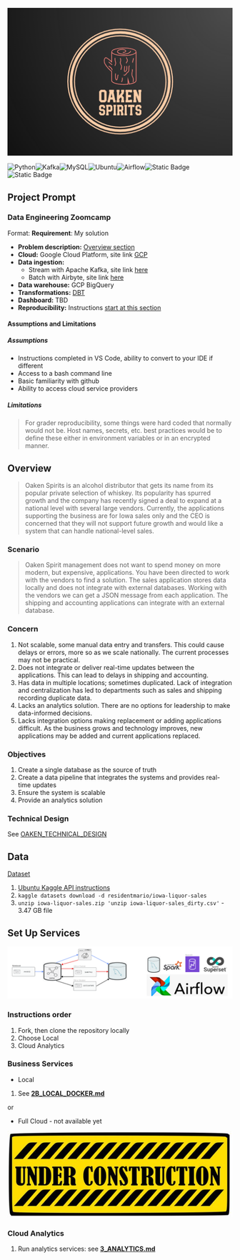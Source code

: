 ![Oaken Spirirts Logo](images/oaken-spirits-logo.png)

![Python](https://img.shields.io/badge/Python-darkblue)![Kafka](https://img.shields.io/badge/kafka-black)![MySQL](https://img.shields.io/badge/MySQL-lightblue)![Ubuntu](https://img.shields.io/badge/Ubuntu-green)![Airflow](https://img.shields.io/badge/Airflow-red)![Static Badge](https://img.shields.io/badge/AWS-yellow)![Static Badge](https://img.shields.io/badge/docker-purple)

## Project Prompt

### Data Engineering Zoomcamp

Format: **Requirement**: My solution

- **Problem description:** [Overview section](#overview)
- **Cloud:** Google Cloud Platform, site link [GCP](https://cloud.google.com/)
- **Data ingestion:**
  - Stream with Apache Kafka, site link [here](https://kafka.apache.org/)
  - Batch with Airbyte, site link [here](https://airbyte.com/)
- **Data warehouse:** GCP BigQuery
- **Transformations:** [DBT](https://www.getdbt.com/)
- **Dashboard:** TBD
- **Reproducibility:** Instructions [start at this section](#technical-design)

#### Assumptions and Limitations

##### **Assumptions**

- Instructions completed in VS Code, ability to convert to your IDE if different
- Access to a bash command line
- Basic familiarity with github
- Ability to access cloud service providers

##### **Limitations**

> For grader reproducibility, some things were hard coded that normally would not be. Host names, secrets, etc. best practices would be to define these either in environment variables or in an encrypted manner.

## Overview

> Oaken Spirits is an alcohol distributor that gets its name from its popular private selection of whiskey. Its popularity has spurred growth and the company has recently signed a deal to expand at a national level with several large vendors. Currently, the applications supporting the business are for Iowa sales only and the CEO is concerned that they will not support future growth and would like a system that can handle national-level sales.

### Scenario

> Oaken Spirit management does not want to spend money on more modern, but expensive, applications. You have been directed to work with the vendors to find a solution. The sales application stores data locally and does not integrate with external databases. Working with the vendors we can get a JSON message from each application. The shipping and accounting applications can integrate with an external database.

### Concern

1. Not scalable, some manual data entry and transfers. This could cause delays or errors, more so as we scale nationally. The current processes may not be practical.
1. Does not integrate or deliver real-time updates between the applications. This can lead to delays in shipping and accounting.
1. Has data in multiple locations; sometimes duplicated. Lack of integration and centralization has led to departments such as sales and shipping recording duplicate data.
1. Lacks an analytics solution. There are no options for leadership to make data-informed decisions.
1. Lacks integration options making replacement or adding applications difficult. As the business grows and technology improves, new applications may be added and current applications replaced.

### Objectives

1. Create a single database as the source of truth
1. Create a data pipeline that integrates the systems and provides real-time updates
1. Ensure the system is scalable
1. Provide an analytics solution

### Technical Design

See [OAKEN_TECHNICAL_DESIGN](OAKEN_TECHNICAL_DESIGN.md)

## Data

[Dataset](https://www.kaggle.com/datasets/residentmario/iowa-liquor-sales)

1. [Ubuntu Kaggle API instructions](https://www.endtoend.ai/tutorial/how-to-download-kaggle-datasets-on-ubuntu/)
1. `kaggle datasets download -d residentmario/iowa-liquor-sales`
1. `unzip iowa-liquor-sales.zip 'unzip iowa-liquor-sales_dirty.csv'` - 3.47 GB file

## Set Up Services

![App Services Diagram](images/oaken-service-diagram.png)

### Instructions order

1. Fork, then clone the repository locally
1. Choose Local
1. Cloud Analytics

### Business Services

- Local

1. See [**2B_LOCAL_DOCKER.md**](2B_LOCAL_DOCKER.md)

or

- Full Cloud - not available yet

![Under Construction](images/under-construction.jpg)

<!-- 1. Kafka: see [**1A_Kafka_AWS.md**](1A_Kafka_AWS.md)
1. Run business services: see [**2A_AWS.md**](2A_AWS.md)-->

### Cloud Analytics

1. Run analytics services: see [**3_ANALYTICS.md**](3_ANALYTICS.md)